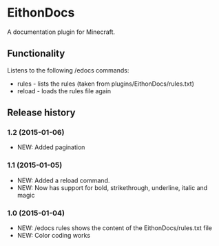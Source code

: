 # EithonDocs

A documentation plugin for Minecraft.

## Functionality

Listens to the following /edocs commands:

* rules - lists the rules (taken from plugins/EithonDocs/rules.txt)
* reload - loads the rules file again

## Release history

### 1.2 (2015-01-06)

* NEW: Added pagination

### 1.1 (2015-01-05)

* NEW: Added a reload command.
* NEW: Now has support for bold, strikethrough, underline, italic and magic

### 1.0 (2015-01-04)

* NEW: /edocs rules shows the content of the EithonDocs/rules.txt file
* NEW: Color coding works
